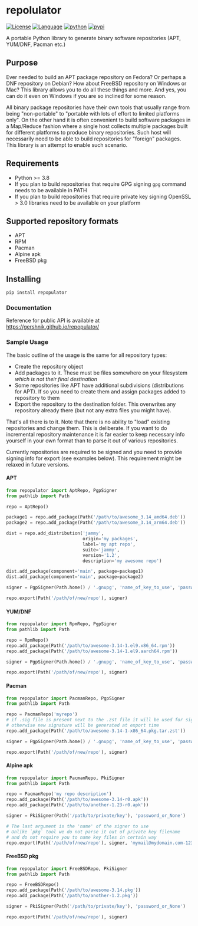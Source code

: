

# repolulator

[![License](https://img.shields.io/badge/license-BSD-brightgreen.svg)](https://opensource.org/licenses/BSD-3-Clause)
[![Language](https://img.shields.io/badge/language-Python-blue.svg)](https://www.python.org)
[![python](https://img.shields.io/badge/python->=3.8-blue.svg)](https://www.python.org/downloads/release/python-380/)
[![pypi](https://img.shields.io/pypi/v/repopulator)](https://pypi.org/project/repopulator)

A portable Python library to generate binary software repositories (APT, YUM/DNF, Pacman etc.) 

## Purpose

Ever needed to build an APT package repository on Fedora? Or perhaps a DNF repository on Debian? How about FreeBSD repository on Windows or Mac? This library allows you to do all these things and more. And yes, you can do it even on Windows if you are so inclined for some reason.

All binary package repositories have their own tools that usually range from being "non-portable" to "portable with lots of effort to limited platforms only". On the other hand it is often convenient to build software packages in a Map/Reduce fashion where a single host collects multiple packages built for different platforms to produce binary repositories. Such host will necessarily need to be able to build repositories for "foreign" packages. This library is an attempt to enable such scenario.

## Requirements

* Python >= 3.8
* If you plan to build repositories that require GPG signing `gpg` command needs to be available in PATH
* If you plan to build repositories that require private key signing OpenSSL > 3.0 libraries need to be available on your platform

## Supported repository formats

* APT
* RPM
* Pacman
* Alpine apk
* FreeBSD pkg

## Installing

```bash
pip install repopulator
```

### Documentation

Reference for public API is available at https://gershnik.github.io/repopulator/

### Sample Usage

The basic outline of the usage is the same for all repository types:
- Create the repository object
- Add packages to it. These must be files somewhere on your filesystem *which is not their final destination*
- Some repositories like APT have additional subdivisions (distributions for APT). If so you need to create them and assign packages added to repository to them
- Export the repository to the destination folder. This overwrites any repository already there (but not any extra files you might have). 

That's all there is to it. Note that there is no ability to "load" existing repositories and change them. This is deliberate. If you want to do incremental repository maintenance it is far easier to keep necessary info yourself in your own format than to parse it out of various repositories. 

Currently repositories are required to be signed and you need to provide signing info for export (see examples below). This requirement might be relaxed in future versions.

#### APT

```python
from repopulator import AptRepo, PgpSigner
from pathlib import Path

repo = AptRepo()

package1 = repo.add_package(Path('/path/to/awesome_3.14_amd64.deb'))
package2 = repo.add_package(Path('/path/to/awesome_3.14_arm64.deb'))

dist = repo.add_distribution('jammy', 
                             origin='my packages', 
                             label='my apt repo', 
                             suite='jammy', 
                             version='1.2', 
                             description='my awesome repo')

dist.add_package(component='main', package=package1)
dist.add_package(component='main', package=package2)

signer = PgpSigner(Path.home() / '.gnupg', 'name_of_key_to_use', 'password_of_that_key')

repo.export(Path('/path/of/new/repo'), signer)

```

#### YUM/DNF

```python
from repopulator import RpmRepo, PgpSigner
from pathlib import Path

repo = RpmRepo()
repo.add_package(Path('/path/to/awesome-3.14-1.el9.x86_64.rpm'))
repo.add_package(Path('/path/to/awesome-3.14-1.el9.aarch64.rpm'))

signer = PgpSigner(Path.home() / '.gnupg', 'name_of_key_to_use', 'password_of_that_key')

repo.export(Path('/path/of/new/repo'), signer)

```

#### Pacman

```python
from repopulator import PacmanRepo, PgpSigner
from pathlib import Path

repo = PacmanRepo('myrepo')
# if .sig file is present next to the .zst file it will be used for signature
# otherwise new signature will be generated at export time
repo.add_package(Path('/path/to/awesome-3.14-1-x86_64.pkg.tar.zst'))

signer = PgpSigner(Path.home() / '.gnupg', 'name_of_key_to_use', 'password_of_that_key')

repo.export(Path('/path/of/new/repo'), signer)

```

#### Alpine apk

```python
from repopulator import PacmanRepo, PkiSigner
from pathlib import Path

repo = PacmanRepo('my repo description')
repo.add_package(Path('/path/to/awesome-3.14-r0.apk'))
repo.add_package(Path('/path/to/another-1.23-r0.apk'))

signer = PkiSigner(Path('/path/to/private/key'), 'password_or_None')

# The last argument is the 'name' of the signer to use
# Unlike `pkg` tool we do not parse it out of private key filename
# and do not require you to name key files in certain way
repo.export(Path('/path/of/new/repo'), signer, 'mymail@mydomain.com-1234abcd')

```

#### FreeBSD pkg

```python
from repopulator import FreeBSDRepo, PkiSigner
from pathlib import Path

repo = FreeBSDRepo()
repo.add_package(Path('/path/to/awesome-3.14.pkg'))
repo.add_package(Path('/path/to/another-1.2.pkg'))

signer = PkiSigner(Path('/path/to/private/key'), 'password_or_None')

repo.export(Path('/path/of/new/repo'), signer)

```

